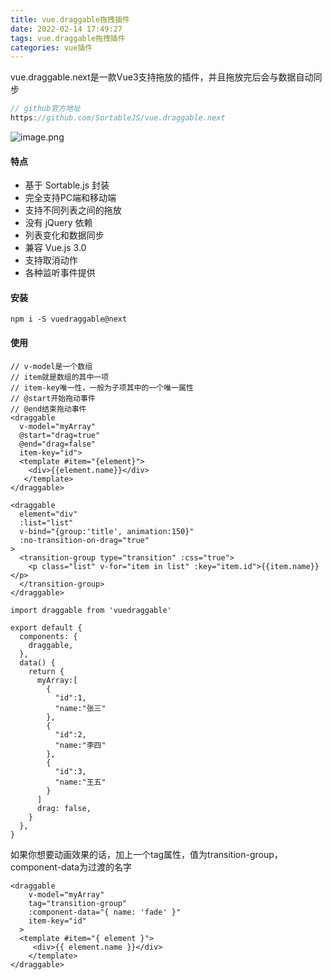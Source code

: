 ```yaml
---
title: vue.draggable拖拽插件
date: 2022-02-14 17:49:27
tags: vue.draggable拖拽插件
categories: vue插件
---
```


vue.draggable.next是一款Vue3支持拖放的插件，并且拖放完后会与数据自动同步

```js
// github官方地址
https://github.com/SortableJS/vue.draggable.next
```

![image.png](https://p3.toutiaoimg.com/origin/tos-cn-i-qvj2lq49k0/f86f8f0e932843aaa080b03312c23186?from=pc)

#### 特点

- 基于 Sortable.js 封装
- 完全支持PC端和移动端
- 支持不同列表之间的拖放
- 没有 jQuery 依赖
- 列表变化和数据同步
- 兼容 Vue.js 3.0
- 支持取消动作
- 各种监听事件提供

#### 安装

```
npm i -S vuedraggable@next
```

#### 使用

```vue
// v-model是一个数组
// item就是数组的其中一项
// item-key唯一性，一般为子项其中的一个唯一属性
// @start开始拖动事件
// @end结束拖动事件
<draggable
  v-model="myArray"
  @start="drag=true"
  @end="drag=false"
  item-key="id">
  <template #item="{element}">
    <div>{{element.name}}</div>
   </template>
</draggable>
```

```vue
<draggable
  element="div"
  :list="list"
  v-bind="{group:'title', animation:150}"
  :no-transition-on-drag="true"
>
  <transition-group type="transition" :css="true">
    <p class="list" v-for="item in list" :key="item.id">{{item.name}}</p>
  </transition-group>
</draggable>
```

```vue
import draggable from 'vuedraggable'

export default {
  components: {
    draggable,
  },
  data() {
    return {
      myArray:[
        {
          "id":1,
          "name:"张三"
        },
        {
          "id":2,
          "name:"李四"
        },
        {
          "id":3,
          "name:"王五"
        }
      ]
      drag: false,
    }
  },
}
```

如果你想要动画效果的话，加上一个tag属性，值为transition-group，component-data为过渡的名字

```vue
<draggable
    v-model="myArray"
    tag="transition-group"
    :component-data="{ name: 'fade' }"
    item-key="id"
  >
  <template #item="{ element }">
     <div>{{ element.name }}</div>
	</template>
</draggable>
```